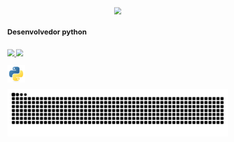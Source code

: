 <h1 align="center">
    <img src="https://readme-typing-svg.herokuapp.com/?font=Righteous&size=35&center=true&vCenter=true&width=520&height=70&duration=4000&lines=Olá!+👋;+Sou+Handerson+da+rocha+souza!;" />
</h1>
<h3>Desenvolvedor python </h3>

<!--


- 🔭 I’m currently working on ...
- 🌱 I’m currently learning ...
- 👯 I’m looking to collaborate on ...
- 🤔 I’m looking for help with ...
- 💬 Ask me about ...
- 📫 How to reach me: ...
- 😄 Pronouns: ...
- ⚡ Fun fact: ...
-->
##
<div>
  <a href="https://github.com/Handersonrs"> 
<img height="42%" src="https://github-readme-stats.vercel.app/api?username=handersonrs&show_icons=true&theme=dark&include_all_commits=true&count_private=true"/>
  <img height="50%
" src="https://github-readme-stats.vercel.app/api/top-langs/?username=handersonrs&layout=compact&langs_count=16&theme=dark"/>
</div>

<div style="display: inline_block"><br>
  <img align="center" alt="Handersonrs" height="40" width="40" src="https://raw.githubusercontent.com/devicons/devicon/master/icons/python/python-original.svg">
</div>

![Snake animation](https://github.com/Handersonrs/Handersonrs/blob/output/github-contribution-grid-snake.svg)


